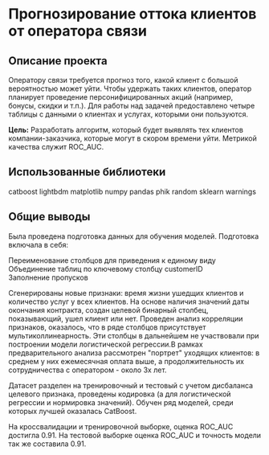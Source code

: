 # Прогнозирование оттока клиентов от оператора связи
## Описание проекта
Оператору связи требуется прогноз того, какой клиент с большой вероятностью может уйти. Чтобы удержать таких клиентов, оператор планирует проведение персонифицированных акций (например, бонусы, скидки и т.п.). Для работы над задачей предоставлено четыре таблицы с данными о клиентах и услугах, которыми они пользуются.

**Цель:**
Разработать алгоритм, который будет выявлять тех клиентов компании-заказчика, которые могут в скором времени уйти. Метрикой качества служит ROC_AUC.


## Использованные библиотеки
catboost
lightbdm
matplotlib
numpy
pandas
phik
random
sklearn
warnings


## Общие выводы
Была проведена подготовка данных для обучения моделей. Подготовка включала в себя:

Переименование столбцов для приведения к единому виду  
Объединение таблиц по ключевому столбцу customerID  
Заполнение пропусков

Сгенерированы новые признаки: время жизни ушедщих клиентов и количество услуг у всех клиентов. На основе наличия значений даты окончания контракта, создан целевой бинарный столбец, показывающий, ушел клиент или нет. Проведен анализ корреляции признаков, оказалось, что в ряде столбцов присутствует мультиколлинеарность. Эти столбцы в дальнейшем не участвовали при построении модели логистической регрессии.В рамках предварительного анализа рассмотрен "портрет" уходящих клиентов: в среднем у них ежемесячная оплата выше, а продолжительность их сотрудничества с оператором - около 3х лет.

Датасет разделен на тренировочный и тестовый с учетом дисбаланса целевого признака, проведены кодировка (а для логистической регрессии и нормировка значений). Обучен ряд моделей, среди которых лучшей оказалась CatBoost.

На кроссвалидации и тренировочной выборке, оценка ROC_AUC достигла 0.91. На тестовой выборке оценка ROC_AUC и точность модели так же составила 0.91.
